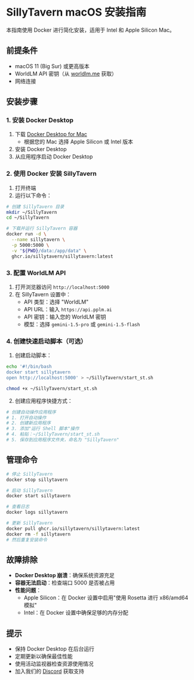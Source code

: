 # SillyTavern macOS 安装指南

本指南使用 Docker 进行简化安装，适用于 Intel 和 Apple Silicon Mac。

## 前提条件
- macOS 11 (Big Sur) 或更高版本
- WorldLM API 密钥（从 [worldlm.me](https://worldlm.me) 获取）
- 网络连接

## 安装步骤

### 1. 安装 Docker Desktop
1. 下载 [Docker Desktop for Mac](https://www.docker.com/products/docker-desktop/)
   - 根据您的 Mac 选择 Apple Silicon 或 Intel 版本
2. 安装 Docker Desktop
3. 从应用程序启动 Docker Desktop

### 2. 使用 Docker 安装 SillyTavern
1. 打开终端
2. 运行以下命令：
```bash
# 创建 SillyTavern 目录
mkdir ~/SillyTavern
cd ~/SillyTavern

# 下载并运行 SillyTavern 容器
docker run -d \
  --name sillytavern \
  -p 5000:5000 \
  -v "${PWD}/data:/app/data" \
  ghcr.io/sillytavern/sillytavern:latest
```

### 3. 配置 WorldLM API
1. 打开浏览器访问 `http://localhost:5000`
2. 在 SillyTavern 设置中：
   - API 类型：选择 "WorldLM"
   - API URL：输入 `https://api.pplm.ai`
   - API 密钥：输入您的 WorldLM 密钥
   - 模型：选择 `gemini-1.5-pro` 或 `gemini-1.5-flash`

### 4. 创建快速启动脚本（可选）
1. 创建启动脚本：
```bash
echo '#!/bin/bash
docker start sillytavern
open http://localhost:5000' > ~/SillyTavern/start_st.sh

chmod +x ~/SillyTavern/start_st.sh
```

2. 创建应用程序快捷方式：
```bash
# 创建自动操作应用程序
# 1. 打开自动操作
# 2. 创建新应用程序
# 3. 添加"运行 Shell 脚本"操作
# 4. 粘贴：~/SillyTavern/start_st.sh
# 5. 保存到应用程序文件夹，命名为 "SillyTavern"
```

## 管理命令
```bash
# 停止 SillyTavern
docker stop sillytavern

# 启动 SillyTavern
docker start sillytavern

# 查看日志
docker logs sillytavern

# 更新 SillyTavern
docker pull ghcr.io/sillytavern/sillytavern:latest
docker rm -f sillytavern
# 然后重复安装命令
```

## 故障排除
- **Docker Desktop 崩溃**：确保系统资源充足
- **容器无法启动**：检查端口 5000 是否被占用
- **性能问题**：
  - Apple Silicon：在 Docker 设置中启用"使用 Rosetta 进行 x86/amd64 模拟"
  - Intel：在 Docker 设置中确保足够的内存分配

## 提示
- 保持 Docker Desktop 在后台运行
- 定期更新以确保最佳性能
- 使用活动监视器检查资源使用情况
- 加入我们的 [Discord](https://discord.gg/worldlm) 获取支持